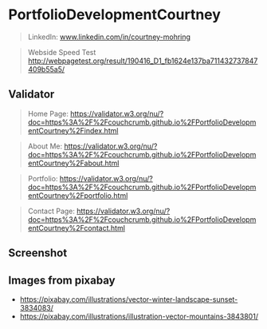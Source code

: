 # PortfolioDevelopmentCourtney

> LinkedIn:
www.linkedin.com/in/courtney-mohring

> Webside Speed Test
http://webpagetest.org/result/190416_D1_fb1624e137ba711432737847409b55a5/


## Validator
> Home Page: https://validator.w3.org/nu/?doc=https%3A%2F%2Fcouchcrumb.github.io%2FPortfolioDevelopmentCourtney%2Findex.html

> About Me: https://validator.w3.org/nu/?doc=https%3A%2F%2Fcouchcrumb.github.io%2FPortfolioDevelopmentCourtney%2Fabout.html

> Portfolio: https://validator.w3.org/nu/?doc=https%3A%2F%2Fcouchcrumb.github.io%2FPortfolioDevelopmentCourtney%2Fportfolio.html

> Contact Page: https://validator.w3.org/nu/?doc=https%3A%2F%2Fcouchcrumb.github.io%2FPortfolioDevelopmentCourtney%2Fcontact.html

## Screenshot


## Images from pixabay
- https://pixabay.com/illustrations/vector-winter-landscape-sunset-3834083/
- https://pixabay.com/illustrations/illustration-vector-mountains-3843801/

